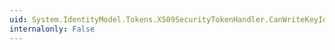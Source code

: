 ```yaml
---
uid: System.IdentityModel.Tokens.X509SecurityTokenHandler.CanWriteKeyIdentifierClause(System.IdentityModel.Tokens.SecurityKeyIdentifierClause)
internalonly: False
---
```

